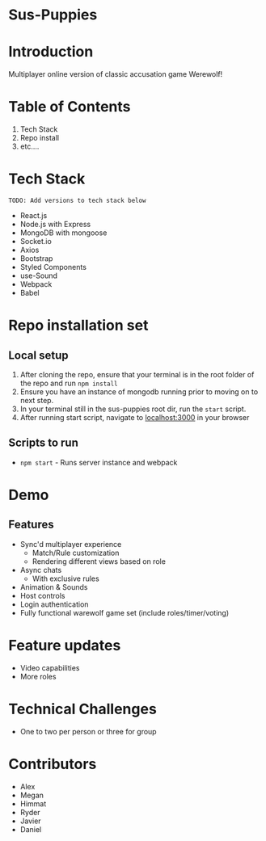 # Sus-Puppies

# Introduction

Multiplayer online version of classic accusation game Werewolf!

# Table of Contents

1. Tech Stack
2. Repo install
3. etc....

# Tech Stack

`TODO: Add versions to tech stack below`

- React.js
- Node.js with Express
- MongoDB with mongoose
- Socket.io
- Axios
- Bootstrap
- Styled Components
- use-Sound
- Webpack
- Babel

# Repo installation set

## Local setup

1. After cloning the repo, ensure that your terminal is in the root folder of the repo and run `npm install`
2. Ensure you have an instance of mongodb running prior to moving on to next step.
3. In your terminal still in the sus-puppies root dir, run the `start` script.
4. After running start script, navigate to [localhost:3000](http://localhost:3000) in your browser

## Scripts to run

- `npm start` - Runs server instance and webpack

# Demo

## Features

- Sync'd multiplayer experience
  - Match/Rule customization
  - Rendering different views based on role
- Async chats
  - With exclusive rules
- Animation & Sounds
- Host controls
- Login authentication
- Fully functional warewolf game set (include roles/timer/voting)

# Feature updates

- Video capabilities
- More roles

# Technical Challenges

- One to two per person or three for group

# Contributors

- Alex
- Megan
- Himmat
- Ryder
- Javier
- Daniel
